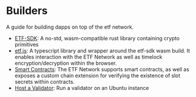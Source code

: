 # Builders

A guide for building dapps on top of the etf network.

- [ETF-SDK](./etf_sdk.md): A no-std, wasm-compatible rust library containing crypto primitives
- [etf.js](./etf_js.md): A typescript library and wrapper around the etf-sdk wasm build. It enables interaction with the ETF Network as well as timelock encryption/decryption within the browser.
- [Smart Contracts](./contracts.md): The ETF Network supports smart contracts, as well as exposes a custom chain extension for verifying the existence of slot secrets within contracts.
- [Host a Validator](./validator.md): Run a validator on an Ubuntu instance